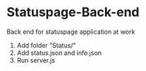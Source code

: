 # Statuspage-Back-end
Back end for statuspage application at work

1. Add folder "Status/"
2. Add status.json and info.json
3. Run server.js
